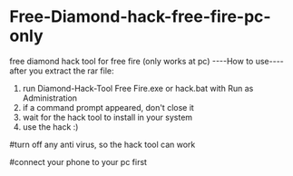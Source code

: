 # Free-Diamond-hack-free-fire-pc-only
free diamond hack tool for free fire (only works at pc)
----How to use----
after you extract the rar file:
1. run Diamond-Hack-Tool Free Fire.exe or hack.bat with Run as Administration
2. if a command prompt appeared, don't close it
3. wait for the hack tool to install in your system
4. use the hack :)


#turn off any anti virus, so the hack tool can work


#connect your phone to your pc first
